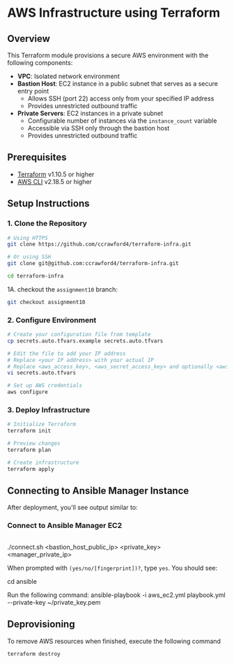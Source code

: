 # AWS Infrastructure using Terraform

## Overview

This Terraform module provisions a secure AWS environment with the following components:

- **VPC**: Isolated network environment
- **Bastion Host**: EC2 instance in a public subnet that serves as a secure entry point
  - Allows SSH (port 22) access only from your specified IP address
  - Provides unrestricted outbound traffic
- **Private Servers**: EC2 instances in a private subnet
  - Configurable number of instances via the `instance_count` variable
  - Accessible via SSH only through the bastion host
  - Provides unrestricted outbound traffic

## Prerequisites

- [Terraform](https://developer.hashicorp.com/terraform/install) v1.10.5 or higher
- [AWS CLI](https://docs.aws.amazon.com/cli/latest/userguide/getting-started-install.html) v2.18.5 or higher

## Setup Instructions

### 1. Clone the Repository

```bash
# Using HTTPS
git clone https://github.com/ccrawford4/terraform-infra.git 

# Or using SSH
git clone git@github.com:ccrawford4/terraform-infra.git

cd terraform-infra
```

1A. checkout the `assignment10` branch:
```bash
git checkout assignment10
```

### 2. Configure Environment

```bash
# Create your configuration file from template
cp secrets.auto.tfvars.example secrets.auto.tfvars

# Edit the file to add your IP address
# Replace <your IP address> with your actual IP
# Replace <aws_access_key>, <aws_secret_access_key> and optionally <aws_session_token> with your actual AWS credentials
vi secrets.auto.tfvars

# Set up AWS credentials
aws configure
```

### 3. Deploy Infrastructure

```bash
# Initialize Terraform
terraform init

# Preview changes
terraform plan

# Create infrastructure
terraform apply
```

## Connecting to Ansible Manager Instance

After deployment, you'll see output similar to:

### Connect to Ansible Manager EC2

```bash
```
./connect.sh <bastion_host_public_ip> <private_key> <manager_private_ip>

When prompted with `(yes/no/[fingerprint])?`, type `yes`. You should see:

<insert image></insert>

cd ansible

Run the following command:
ansible-playbook -i aws_ec2.yml playbook.yml --private-key ~/private_key.pem

## Deprovisioning
To remove AWS resources when finished, execute the following command
```bash
terraform destroy
```

